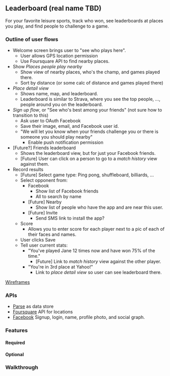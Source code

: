 ## Leaderboard (real name TBD)
For your favorite leisure sports, track who won, see leaderboards at places you
play, and find people to challenge to a game.

### Outline of user flows
- Welcome screen brings user to "see who plays here".
  - User allows GPS location permission
  - Use Foursquare API to find nearby places.
- Show *Places people play nearby*
  - Show view of nearby places, who's the champ, and games played there.
  - Sort by distance (or some calc of distance and games played there)
- *Place detail view*
  - Shows name, map, and leaderboard.
  - Leaderboard is similar to Strava, where you see the top people, ..., people around you on the leaderboard.
- *Sign up flow*, or "See who's best among your friends" (not sure how to transition to this)
  - Ask user to OAuth Facebook
  - Save their image, email, and Facebook user id.
  - "We will let you know when your friends challenge you or there is someone you should play nearby"
    - Enable push notification permission
- [Future?] Friends leaderboard
  - Shows the leaderboard view, but for just your Facebook friends.
  - [Future] User can click on a person to go to a _match history_ view against them.
- Record results
  - [Future] Select game type: Ping pong, shuffleboard, billiards, ...
  - Select opponent from:
    - Facebook
      - Show list of Facebook friends
      - All to search by name
    - [Future] Nearby
      - Show list of people who have the app and are near this user.
    - [Future] Invite
      - Send SMS link to install the app?
  - Score
    - Allows you to enter score for each player next to a pic of each of their faces and names.
  - User clicks Save
  - Tell user current stats:
    - "You've played Jane 12 times now and have won 75% of the time."
      - [Future] Link to _match history_ view against the other player.
    - "You're in 3rd place at Yahoo!"
      - Link to _place detail view_ so user can see leaderboard there.

[Wireframes](https://www.dropbox.com/s/tnf15ivq24zjc5y/2015-09-20%2012.30.13.jpg?dl=0)

### APIs
- [Parse](https://parse.com/docs/ios/guide) as data store
- [Foursquare](https://developer.foursquare.com/) API for locations
- [Facebook](https://developers.facebook.com/docs/facebook-login) Signup, login, name, profile photo, and social graph.

###  Features

#### Required

#### Optional

### Walkthrough

